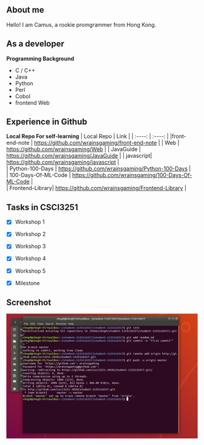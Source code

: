 
## About me ##

Hello! I am Camus, a rookie promgrammer from Hong Kong.


## As a developer ##
__Programming Background__
- C / C++
- Java
- Python
- Perl
- Cobol
- frontend Web 

## Experience in Github ##
__Local Repo For self-learning__
| Local Repo | Link |
| :----: | :----: |
|front-end-note | https://github.com/wrainsgaming/front-end-note |
| Web | https://github.com/wrainsgaming/Web |
| JavaGuide | https://github.com/wrainsgaming/JavaGuide | 
| javascript| https://github.com/wrainsgaming/javascript |  
| Python-100-Days | https://github.com/wrainsgaming/Python-100-Days |  
| 100-Days-Of-ML-Code | https://github.com/wrainsgaming/100-Days-Of-ML-Code |   
| Frontend-Library| https://github.com/wrainsgaming/Frontend-Library |

## Tasks in CSCI3251
- [x] Workshop 1
- [x] Workshop 2
- [x] Workshop 3
- [x] Workshop 4
- [x] Workshop 5
- [x] Milestone


## Screenshot
![screenshot]( https://github.com/csci3251-2020/student-1155116317/blob/master/milestone2.jpg )
